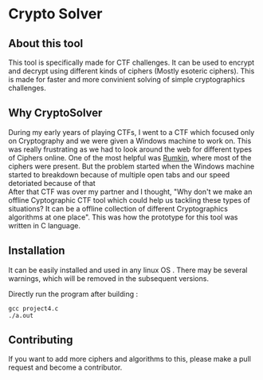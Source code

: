 # Crypto Solver


## About this tool


This tool is specifically made for CTF challenges. It can be used to encrypt and decrypt using different kinds of ciphers (Mostly esoteric ciphers). This is made for faster and more convinient solving of simple cryptographics challenges.


## Why CryptoSolver

During my early years of playing CTFs, I went to a CTF which focused only on Cryptography and we were given a Windows machine to work on. This was really frustrating as we had to look around the web for different types of Ciphers online. One of the most helpful was [Rumkin](http://rumkin.com/), where most of the ciphers were present. But the problem started when the Windows machine started to breakdown because of multiple open tabs and our speed detoriated because of that<br>
After that CTF was over my partner and I thought, "Why don't we make an offline Cyptographic CTF tool which could help us tackling these types of situations? It can be a offline collection of different Cryptographics algorithms at one place". This was how the prototype for this tool was written in C language. 


## Installation 

It can be easily installed and used in any linux OS . There may be several warnings, which will be removed in the subsequent versions.<br>



Directly run the program after building : 


```
gcc project4.c
./a.out
```


## Contributing


If you want to add more ciphers and algorithms to this, please make a pull request and become a contributor.<br>
